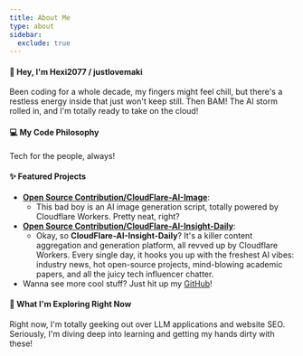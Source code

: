 ```yaml
---
title: About Me
type: about
sidebar:
  exclude: true
---
```

#### 👋 Hey, I'm Hexi2077 / justlovemaki

Been coding for a whole decade, my fingers might feel chill, but there's a restless energy inside that just won't keep still. Then BAM! The AI storm rolled in, and I'm totally ready to take on the cloud!

#### 💻 My Code Philosophy

Tech for the people, always!

#### ✨ Featured Projects

*   **[Open Source Contribution/CloudFlare-AI-Image](https://github.com/justlovemaki/CloudFlare-AI-Image)**:
    *   This bad boy is an AI image generation script, totally powered by Cloudflare Workers. Pretty neat, right?
*   **[Open Source Contribution/CloudFlare-AI-Insight-Daily](https://github.com/justlovemaki/CloudFlare-AI-Insight-Daily)**:
    *   Okay, so **CloudFlare-AI-Insight-Daily**? It's a killer content aggregation and generation platform, all revved up by Cloudflare Workers. Every single day, it hooks you up with the freshest AI vibes: industry news, hot open-source projects, mind-blowing academic papers, and all the juicy tech influencer chatter.
*   Wanna see more cool stuff? Just hit up my [GitHub](https://github.com/justlovemaki)!

#### 🌱 What I'm Exploring Right Now

Right now, I'm totally geeking out over LLM applications and website SEO. Seriously, I'm diving deep into learning and getting my hands dirty with these!
